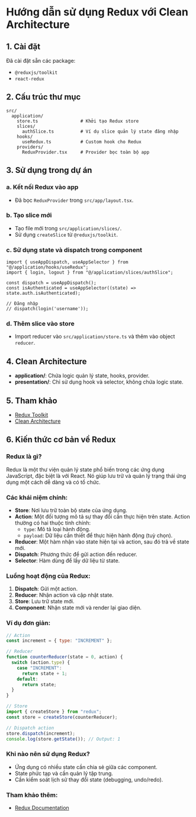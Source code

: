 # Hướng dẫn sử dụng Redux với Clean Architecture

## 1. Cài đặt

Đã cài đặt sẵn các package:

- `@reduxjs/toolkit`
- `react-redux`

## 2. Cấu trúc thư mục

```
src/
  application/
    store.ts                # Khởi tạo Redux store
    slices/
      authSlice.ts          # Ví dụ slice quản lý state đăng nhập
    hooks/
      useRedux.ts           # Custom hook cho Redux
    providers/
      ReduxProvider.tsx     # Provider bọc toàn bộ app
```

## 3. Sử dụng trong dự án

### a. Kết nối Redux vào app

- Đã bọc `ReduxProvider` trong `src/app/layout.tsx`.

### b. Tạo slice mới

- Tạo file mới trong `src/application/slices/`.
- Sử dụng `createSlice` từ `@reduxjs/toolkit`.

### c. Sử dụng state và dispatch trong component

```tsx
import { useAppDispatch, useAppSelector } from "@/application/hooks/useRedux";
import { login, logout } from "@/application/slices/authSlice";

const dispatch = useAppDispatch();
const isAuthenticated = useAppSelector((state) => state.auth.isAuthenticated);

// Đăng nhập
// dispatch(login('username'));
```

### d. Thêm slice vào store

- Import reducer vào `src/application/store.ts` và thêm vào object `reducer`.

## 4. Clean Architecture

- **application/**: Chứa logic quản lý state, hooks, provider.
- **presentation/**: Chỉ sử dụng hook và selector, không chứa logic state.

## 5. Tham khảo

- [Redux Toolkit](https://redux-toolkit.js.org/tutorials/quick-start)
- [Clean Architecture](https://github.com/eduardomoroni/react-clean-architecture)

## 6. Kiến thức cơ bản về Redux

### Redux là gì?

Redux là một thư viện quản lý state phổ biến trong các ứng dụng JavaScript, đặc biệt là với React. Nó giúp lưu trữ và quản lý trạng thái ứng dụng một cách dễ dàng và có tổ chức.

### Các khái niệm chính:

- **Store**: Nơi lưu trữ toàn bộ state của ứng dụng.
- **Action**: Một đối tượng mô tả sự thay đổi cần thực hiện trên state. Action thường có hai thuộc tính chính:
  - `type`: Mô tả loại hành động.
  - `payload`: Dữ liệu cần thiết để thực hiện hành động (tuỳ chọn).
- **Reducer**: Một hàm nhận vào state hiện tại và action, sau đó trả về state mới.
- **Dispatch**: Phương thức để gửi action đến reducer.
- **Selector**: Hàm dùng để lấy dữ liệu từ state.

### Luồng hoạt động của Redux:

1. **Dispatch**: Gửi một action.
2. **Reducer**: Nhận action và cập nhật state.
3. **Store**: Lưu trữ state mới.
4. **Component**: Nhận state mới và render lại giao diện.

### Ví dụ đơn giản:

```javascript
// Action
const increment = { type: "INCREMENT" };

// Reducer
function counterReducer(state = 0, action) {
  switch (action.type) {
    case "INCREMENT":
      return state + 1;
    default:
      return state;
  }
}

// Store
import { createStore } from "redux";
const store = createStore(counterReducer);

// Dispatch action
store.dispatch(increment);
console.log(store.getState()); // Output: 1
```

### Khi nào nên sử dụng Redux?

- Ứng dụng có nhiều state cần chia sẻ giữa các component.
- State phức tạp và cần quản lý tập trung.
- Cần kiểm soát lịch sử thay đổi state (debugging, undo/redo).

### Tham khảo thêm:

- [Redux Documentation](https://redux.js.org/introduction/getting-started)
